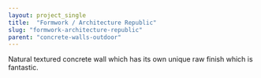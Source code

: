 ```yaml
---
layout: project_single
title:  "Formwork / Architecture Republic"
slug: "formwork-architecture-republic"
parent: "concrete-walls-outdoor"
---
```

Natural textured concrete wall which has its own unique raw finish which is fantastic.